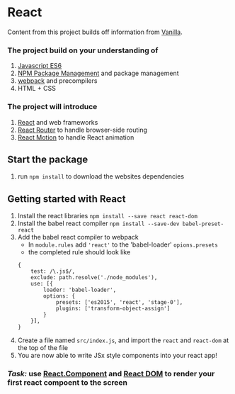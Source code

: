# React
Content from this project builds off information from [Vanilla](../vanilla). 
### The project build on your understanding of
1. [Javascript ES6](http://es6-features.org/#Constants) 
2. [NPM Package Management](https://www.npmjs.com/) and package management
3. [webpack](https://webpack.js.org/) and precompilers
4. HTML + CSS
### The project will introduce
1. [React](https://facebook.github.io/react/) and web frameworks
2. [React Router](https://reacttraining.com/react-router/web/guides/philosophy) to handle browser-side routing
3. [React Motion](https://github.com/chenglou/react-motion) to handle React animation

## Start the package
1. run `npm install` to download the websites dependencies

## Getting started with React
1. Install the react libraries `npm install --save react react-dom`
2. Install the babel react compiler `npm install --save-dev babel-preset-react`
3. Add the babel react compiler to webpack
    * In `module.rules` add `'react'` to the 'babel-loader' `opions.presets`
    * the completed rule should look like
    ```
    {
        test: /\.js$/,
        exclude: path.resolve('./node_modules'),
        use: [{
            loader: 'babel-loader',
            options: {
                presets: ['es2015', 'react', 'stage-0'],
                plugins: ['transform-object-assign']
            }
        }],
    }
    ```
4. Create a file named `src/index.js`, and import the `react` and `react-dom` at the top of the file
5. You are now able to write JSx style components into your react app!

### *Task:* use [React.Component](https://facebook.github.io/react/docs/react-component.html) and [React DOM](https://facebook.github.io/react/docs/react-dom.html#render) to render your first react compoent to the screen 
